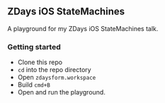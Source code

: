 ## ZDays iOS StateMachines

A playground for my ZDays iOS StateMachines talk.

### Getting started

* Clone this repo
* `cd` into the repo directory
* Open `zdaysform.workspace`
* Build `cmd+B`
* Open and run the playground.
